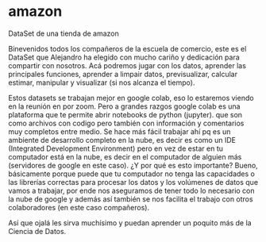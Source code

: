 # amazon
DataSet de una tienda de amazon


Binevenidos todos los compañeros de la escuela de comercio, este es el DataSet que Alejandro ha elegido con mucho cariño y dedicación para compartir con nosotros.
Acá podremos jugar con los datos, aprender las principales funciones, aprender a limpair datos, previsualizar, calcular estimar, manipular y visualizar (si nos alcanza el tiempo).

Estos datasets se trabajan mejor en google colab, eso lo estaremos viendo en la reunión en por zoom. Pero a grandes razgos google colab es una plataforma que te permite abrir notebooks de python (jupyter). que son como archivos con codigo pero también con información y comentarios muy completos entre medio. Se hace más fácil trabajar ahí pq es un ambiente de desarrollo completo en la nube, es decir es como un IDE (Integrated Development Environment) pero en vez de estar en tu computador está en la nube, es decir en el computador de alguien más (servidores de google en este caso). ¿Y por qué es esto importante? Bueno, básicamente porque puede que tu computador no tenga las capacidades o las librerías correctas para procesar los datos y los volúmenes de datos que vamos a trabajar, por ende nos aseguramos de tener todo lo necesario con la nube de google y además así también se nos facilita el trabajo con otros colaboradores (en este caso compañeros). 

Así que ojalá les sirva muchísimo y puedan aprender un poquito más de la Ciencia de Datos.
